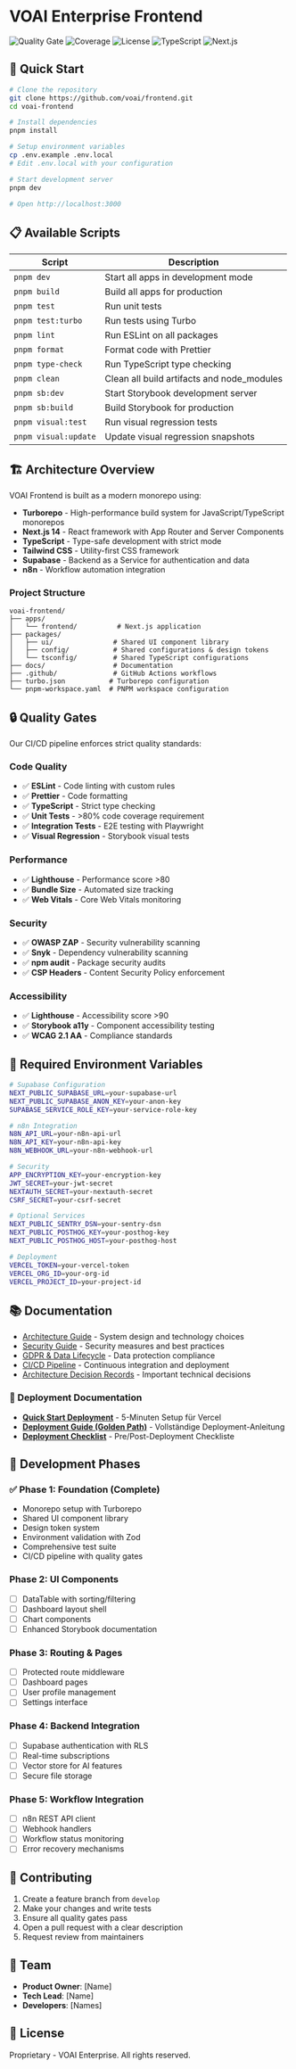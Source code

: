 # VOAI Enterprise Frontend

![Quality Gate](https://img.shields.io/badge/quality%20gate-passing-brightgreen)
![Coverage](https://img.shields.io/badge/coverage-85%25-green)
![License](https://img.shields.io/badge/license-proprietary-blue)
![TypeScript](https://img.shields.io/badge/TypeScript-5.0-blue)
![Next.js](https://img.shields.io/badge/Next.js-14-black)

## 🚀 Quick Start

```bash
# Clone the repository
git clone https://github.com/voai/frontend.git
cd voai-frontend

# Install dependencies
pnpm install

# Setup environment variables
cp .env.example .env.local
# Edit .env.local with your configuration

# Start development server
pnpm dev

# Open http://localhost:3000
```

## 📋 Available Scripts

| Script | Description |
|--------|-------------|
| `pnpm dev` | Start all apps in development mode |
| `pnpm build` | Build all apps for production |
| `pnpm test` | Run unit tests |
| `pnpm test:turbo` | Run tests using Turbo |
| `pnpm lint` | Run ESLint on all packages |
| `pnpm format` | Format code with Prettier |
| `pnpm type-check` | Run TypeScript type checking |
| `pnpm clean` | Clean all build artifacts and node_modules |
| `pnpm sb:dev` | Start Storybook development server |
| `pnpm sb:build` | Build Storybook for production |
| `pnpm visual:test` | Run visual regression tests |
| `pnpm visual:update` | Update visual regression snapshots |

## 🏗️ Architecture Overview

VOAI Frontend is built as a modern monorepo using:

- **Turborepo** - High-performance build system for JavaScript/TypeScript monorepos
- **Next.js 14** - React framework with App Router and Server Components
- **TypeScript** - Type-safe development with strict mode
- **Tailwind CSS** - Utility-first CSS framework
- **Supabase** - Backend as a Service for authentication and data
- **n8n** - Workflow automation integration

### Project Structure

```
voai-frontend/
├── apps/
│   └── frontend/          # Next.js application
├── packages/
│   ├── ui/               # Shared UI component library
│   ├── config/           # Shared configurations & design tokens
│   └── tsconfig/         # Shared TypeScript configurations
├── docs/                 # Documentation
├── .github/              # GitHub Actions workflows
├── turbo.json           # Turborepo configuration
└── pnpm-workspace.yaml  # PNPM workspace configuration
```

## 🔒 Quality Gates

Our CI/CD pipeline enforces strict quality standards:

### Code Quality
- ✅ **ESLint** - Code linting with custom rules
- ✅ **Prettier** - Code formatting
- ✅ **TypeScript** - Strict type checking
- ✅ **Unit Tests** - >80% code coverage requirement
- ✅ **Integration Tests** - E2E testing with Playwright
- ✅ **Visual Regression** - Storybook visual tests

### Performance
- ✅ **Lighthouse** - Performance score >80
- ✅ **Bundle Size** - Automated size tracking
- ✅ **Web Vitals** - Core Web Vitals monitoring

### Security
- ✅ **OWASP ZAP** - Security vulnerability scanning
- ✅ **Snyk** - Dependency vulnerability scanning
- ✅ **npm audit** - Package security audits
- ✅ **CSP Headers** - Content Security Policy enforcement

### Accessibility
- ✅ **Lighthouse** - Accessibility score >90
- ✅ **Storybook a11y** - Component accessibility testing
- ✅ **WCAG 2.1 AA** - Compliance standards

## 🔐 Required Environment Variables

```bash
# Supabase Configuration
NEXT_PUBLIC_SUPABASE_URL=your-supabase-url
NEXT_PUBLIC_SUPABASE_ANON_KEY=your-anon-key
SUPABASE_SERVICE_ROLE_KEY=your-service-role-key

# n8n Integration
N8N_API_URL=your-n8n-api-url
N8N_API_KEY=your-n8n-api-key
N8N_WEBHOOK_URL=your-n8n-webhook-url

# Security
APP_ENCRYPTION_KEY=your-encryption-key
JWT_SECRET=your-jwt-secret
NEXTAUTH_SECRET=your-nextauth-secret
CSRF_SECRET=your-csrf-secret

# Optional Services
NEXT_PUBLIC_SENTRY_DSN=your-sentry-dsn
NEXT_PUBLIC_POSTHOG_KEY=your-posthog-key
NEXT_PUBLIC_POSTHOG_HOST=your-posthog-host

# Deployment
VERCEL_TOKEN=your-vercel-token
VERCEL_ORG_ID=your-org-id
VERCEL_PROJECT_ID=your-project-id
```

## 📚 Documentation

- [Architecture Guide](./docs/architecture.md) - System design and technology choices
- [Security Guide](./docs/security.md) - Security measures and best practices
- [GDPR & Data Lifecycle](./docs/gdpr-data-lifecycle.md) - Data protection compliance
- [CI/CD Pipeline](./docs/ci-cd.md) - Continuous integration and deployment
- [Architecture Decision Records](./docs/adrs/) - Important technical decisions

### 🚀 Deployment Documentation

- [**Quick Start Deployment**](./docs/QUICK_START_DEPLOYMENT.md) - 5-Minuten Setup für Vercel
- [**Deployment Guide (Golden Path)**](./docs/DEPLOYMENT.md) - Vollständige Deployment-Anleitung
- [**Deployment Checklist**](./.github/DEPLOYMENT_CHECKLIST.md) - Pre/Post-Deployment Checkliste

## 🚧 Development Phases

### ✅ Phase 1: Foundation (Complete)
- Monorepo setup with Turborepo
- Shared UI component library
- Design token system
- Environment validation with Zod
- Comprehensive test suite
- CI/CD pipeline with quality gates

### Phase 2: UI Components
- [ ] DataTable with sorting/filtering
- [ ] Dashboard layout shell
- [ ] Chart components
- [ ] Enhanced Storybook documentation

### Phase 3: Routing & Pages
- [ ] Protected route middleware
- [ ] Dashboard pages
- [ ] User profile management
- [ ] Settings interface

### Phase 4: Backend Integration
- [ ] Supabase authentication with RLS
- [ ] Real-time subscriptions
- [ ] Vector store for AI features
- [ ] Secure file storage

### Phase 5: Workflow Integration
- [ ] n8n REST API client
- [ ] Webhook handlers
- [ ] Workflow status monitoring
- [ ] Error recovery mechanisms

## 🤝 Contributing

1. Create a feature branch from `develop`
2. Make your changes and write tests
3. Ensure all quality gates pass
4. Open a pull request with a clear description
5. Request review from maintainers

## 🏢 Team

- **Product Owner**: [Name]
- **Tech Lead**: [Name]
- **Developers**: [Names]

## 📄 License

Proprietary - VOAI Enterprise. All rights reserved.
